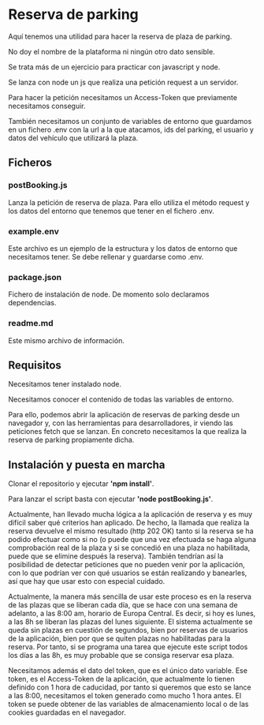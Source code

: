 # Reserva de parking

Aquí tenemos una utilidad para hacer la reserva de plaza de parking.

No doy el nombre de la plataforma ni ningún otro dato sensible.

Se trata más de un ejercicio para practicar con javascript y node.

Se lanza con node un js que realiza una petición request a un servidor.

Para hacer la petición necesitamos un Access-Token que previamente necesitamos conseguir.

También necesitamos un conjunto de variables de entorno que guardamos en un fichero .env con la url a la que atacamos, ids del parking, el usuario y datos del vehículo que utilizará la plaza.


## Ficheros


### postBooking.js

Lanza la petición de reserva de plaza. Para ello utiliza el método request y los datos del entorno que tenemos que tener en el fichero .env.

### example.env

Este archivo es un ejemplo de la estructura y los datos de entorno que necesitamos tener. Se debe rellenar y guardarse como .env.

### package.json

Fichero de instalación de node. De momento solo declaramos dependencias.

### readme.md

Este mismo archivo de información.


## Requisitos

Necesitamos tener instalado node.

Necesitamos conocer el contenido de todas las variables de entorno.

Para ello, podemos abrir la aplicación de reservas de parking desde un navegador y, con las herramientas para desarrolladores, ir viendo las peticiones fetch que se lanzan. En concreto necesitamos la que realiza la reserva de parking propiamente dicha.


## Instalación y puesta en marcha

Clonar el repositorio y ejecutar **'npm install'**.

Para lanzar el script basta con ejecutar **'node postBooking.js'**.

Actualmente, han llevado mucha lógica a la aplicación de reserva y es muy difícil saber qué criterios han aplicado. De hecho, la llamada que realiza la reserva devuelve el mismo resultado (http 202 OK) tanto si la reserva se ha podido efectuar como si no (o puede que una vez efectuada se haga alguna comprobación real de la plaza y si se concedió en una plaza no habilitada, puede que se elimine después la reserva). También tendrían así la posibilidad de detectar peticiones que no pueden venir por la aplicación, con lo que podrían ver con qué usuarios se están realizando y banearles, así que hay que usar esto con especial cuidado.

Actualmente, la manera más sencilla de usar este proceso es en la reserva de las plazas que se liberan cada día, que se hace con una semana de adelanto, a las 8:00 am, horario de Europa Central. Es decir, si hoy es lunes, a las 8h se liberan las plazas del lunes siguiente. El sistema actualmente se queda sin plazas en cuestión de segundos, bien por reservas de usuarios de la aplicación, bien por que se quiten plazas no habilitadas para la reserva. Por tanto, si se programa una tarea que ejecute este script todos los días a las 8h, es muy probable que se consiga reservar esa plaza.

Necesitamos además el dato del token, que es el único dato variable. Ese token, es el Access-Token de la aplicación, que actualmente lo tienen definido con 1 hora de caducidad, por tanto si queremos que esto se lance a las 8:00, necesitamos el token generado como mucho 1 hora antes. El token se puede obtener de las variables de almacenamiento local o de las cookies guardadas en el navegador.

